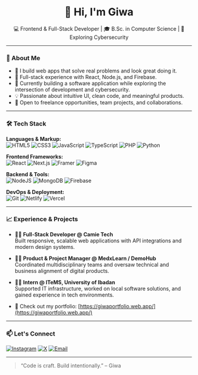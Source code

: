 <h1 align="center">👋 Hi, I'm Giwa</h1>
<p align="center">
  💻 Frontend & Full-Stack Developer | 🎓 B.Sc. in Computer Science | 🧠 Exploring Cybersecurity  
</p>

---

### 🧭 About Me

- 🔨 I build web apps that solve real problems and look great doing it.
- 🚀 Full-stack experience with React, Node.js, and Firebase.
- 🎯 Currently building a software application while exploring the intersection of development and cybersecurity.
- 💡 Passionate about intuitive UI, clean code, and meaningful products.
- 🤝 Open to freelance opportunities, team projects, and collaborations.

---

### 🛠️ Tech Stack

**Languages & Markup:**  
![HTML5](https://img.shields.io/badge/html5-%23E34F26.svg?style=flat&logo=html5&logoColor=white)
![CSS3](https://img.shields.io/badge/css3-%231572B6.svg?style=flat&logo=css3&logoColor=white)
![JavaScript](https://img.shields.io/badge/javascript-%23323330.svg?style=flat&logo=javascript&logoColor=%23F7DF1E)
![TypeScript](https://img.shields.io/badge/typescript-%23007ACC.svg?style=flat&logo=typescript&logoColor=white)
![PHP](https://img.shields.io/badge/php-%23777BB4.svg?style=flat&logo=php&logoColor=white)
![Python](https://img.shields.io/badge/python-3670A0?style=flat&logo=python&logoColor=ffdd54)

**Frontend Frameworks:**  
![React](https://img.shields.io/badge/react-%2320232a.svg?style=flat&logo=react&logoColor=%2361DAFB)
![Next.js](https://img.shields.io/badge/Next-black?style=flat&logo=next.js&logoColor=white)
![Framer](https://img.shields.io/badge/Framer-black?style=flat&logo=framer&logoColor=blue)
![Figma](https://img.shields.io/badge/figma-%23F24E1E.svg?style=flat&logo=figma&logoColor=white)

**Backend & Tools:**  
![NodeJS](https://img.shields.io/badge/node.js-6DA55F?style=flat&logo=node.js&logoColor=white)
![MongoDB](https://img.shields.io/badge/MongoDB-%234ea94b.svg?style=flat&logo=mongodb&logoColor=white)
![Firebase](https://img.shields.io/badge/firebase-%23039BE5.svg?style=flat&logo=firebase)

**DevOps & Deployment:**  
![Git](https://img.shields.io/badge/git-%23F05033.svg?style=flat&logo=git&logoColor=white)
![Netlify](https://img.shields.io/badge/netlify-%23000000.svg?style=flat&logo=netlify&logoColor=#00C7B7)
![Vercel](https://img.shields.io/badge/vercel-%23000000.svg?style=flat&logo=vercel&logoColor=white)

---

### 📈 Experience & Projects

- 🧑‍💻 **Full-Stack Developer @ Camie Tech**  
  Built responsive, scalable web applications with API integrations and modern design systems.

- 👨‍💼 **Product & Project Manager @ MedxLearn / DemoHub**  
  Coordinated multidisciplinary teams and oversaw technical and business alignment of digital products.

- 👨‍💻 **Intern @ ITeMS, University of Ibadan**  
  Supported IT infrastructure, worked on local software solutions, and gained experience in tech environments.

- 🔧 Check out my portfolio: [https://giwaportfolio.web.app/](https://giwaportfolio.web.app/)

---

### 📫 Let's Connect

[![Instagram](https://img.shields.io/badge/@giwaims-E4405F?style=flat&logo=instagram&logoColor=white)](https://instagram.com/giwaims)
[![X](https://img.shields.io/badge/@giwaims-1DA1F2?style=flat&logo=twitter&logoColor=white)](https://x.com/@giwaims)
[![Email](https://img.shields.io/badge/Gmail-D14836?style=flat&logo=gmail&logoColor=white)](mailto:giwaimam4@gmail.com)

---

> “Code is craft. Build intentionally.” – Giwa
